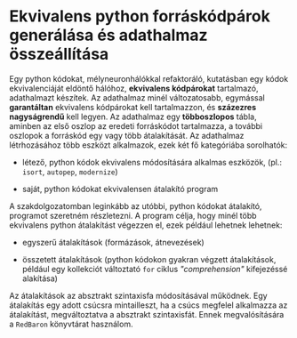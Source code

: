 # Ekvivalens python forráskódpárok generálása és adathalmaz összeállítása

Egy python kódokat, mélyneuronhálókkal refaktoráló, kutatásban egy kódok ekvivalenciáját eldöntő hálóhoz, **ekvivalens kódpárokat** tartalmazó, adathalmazt készítek.
Az adathalmaz minél változatosabb, egymással **garantáltan** ekvivalens kódpárokat kell tartalmazzon, és **százezres nagyságrendű** kell legyen.
Az adathalmaz egy **többoszlopos** tábla, aminben az első oszlop az eredeti forráskódot tartalmazza, a további oszlopok a forráskód egy vagy több átalakítását.
Az adathalmaz létrhozásához több eszközt alkalmazok, ezek két fő kategóriába sorolhatók:

- létező, python kódok ekvivalens módosítására alkalmas eszközök, (pl.: `isort`, `autopep`, `modernize`)

- saját, python kódokat ekvivalensen átalakító program

A szakdolgozatomban leginkább az utóbbi, python kódokat átalakító, programot szeretném részletezni.
A program célja, hogy minél több ekvivalens python átalakítást végezzen el, ezek például lehetnek lehetnek:

- egyszerű átalakítások (formázások, átnevezések)

- összetett átalakítások (python kódokon gyakran végzett átalakítások, például egy kollekciót változtató `for` ciklus *"comprehension"* kifejezéssé alakítása)

Az átalakítások az absztrakt szintaxisfa módosításával működnek. Egy átalakítás egy adott csúcsra mintailleszt, ha a csúcs megfelel alkalmazza az átalakítást, megváltoztatva a absztrakt szintaxisfát. Ennek megvalósítására a `RedBaron` könyvtárat használom.
